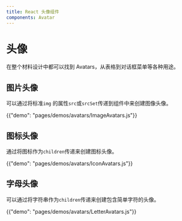 ```yaml
---
title: React 头像组件
components: Avatar
---
```

# 头像

<p class="description">在整个材料设计中都可以找到 Avatars，从表格到对话框菜单等各种用途。</p>

## 图片头像

可以通过将标准` img ` 的属性` src `或` srcSet `传递到组件中来创建图像头像。

{{"demo": "pages/demos/avatars/ImageAvatars.js"}}

## 图标头像

通过将图标作为` children `传递来创建图标头像。

{{"demo": "pages/demos/avatars/IconAvatars.js"}}

## 字母头像

可以通过将字符串作为` children `传递来创建包含简单字符的头像。

{{"demo": "pages/demos/avatars/LetterAvatars.js"}}